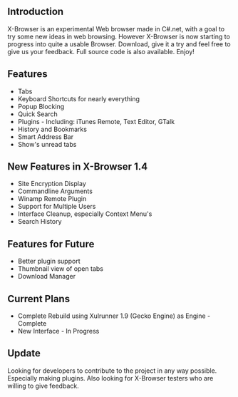 ## Introduction ##
X-Browser is an experimental Web browser made in C#.net, with a goal to try some new ideas in web browsing. However X-Browser is now starting to progress into quite a usable Browser. Download, give it a try and feel free to give us your feedback. Full source code is also available. Enjoy!

## Features ##
  * Tabs
  * Keyboard Shortcuts for nearly everything
  * Popup Blocking
  * Quick Search
  * Plugins - Including: iTunes Remote, Text Editor, GTalk
  * History and Bookmarks
  * Smart Address Bar
  * Show's unread tabs

## New Features in X-Browser 1.4 ##
  * Site Encryption Display
  * Commandline Arguments
  * Winamp Remote Plugin
  * Support for Multiple Users
  * Interface Cleanup, especially Context Menu's
  * Search History

## Features for Future ##
  * Better plugin support
  * Thumbnail view of open tabs
  * Download Manager

## Current Plans ##
  * Complete Rebuild using Xulrunner 1.9 (Gecko Engine) as Engine - Complete
  * New Interface - In Progress


## Update ##
Looking for developers to contribute to the project in any way possible. Especially making plugins. Also looking for X-Browser testers who are willing to give feedback.